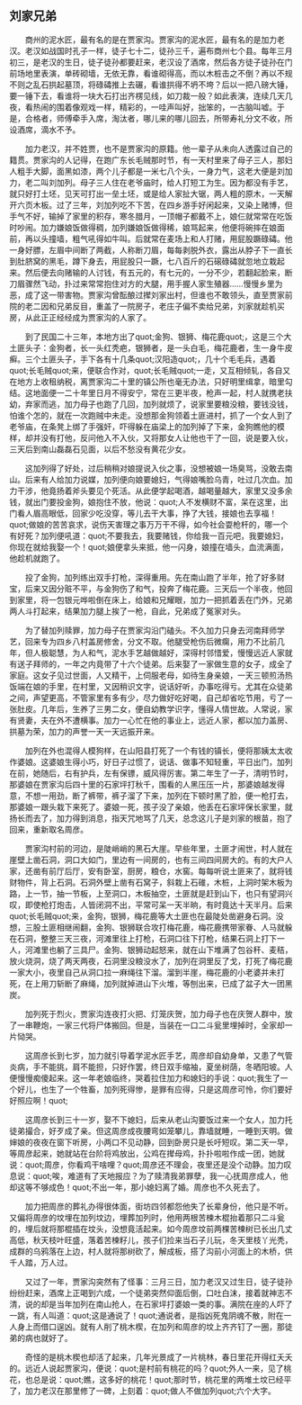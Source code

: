   

## 刘家兄弟

　　商州的泥水匠，最有名的是在贾家沟。贾家沟的泥水匠，最有名的是加力老汉。老汉如战国时孔子一样，徒子七十二，徒孙三千，遍布商州七个县。每年三月初三，是老汉的生日，徒子徒孙都要赶来，老汉设了酒席，然后各方徒子徒孙在门前场地里表演，单砖砌墙，无依无靠，看谁砌得高，而以木桩击之不倒？再以不规不则之乱石拱起墓顶，将碌碡推上去碾，看谁拱得不坍不垮？后以一把八磅大锤，要一锤下去，看谁将一块大石打出齐楞见线，如刀裁一般？如此表演，连续几天几夜，看热闹的围着像观戏一样，精彩的，一哇声叫好，拙笨的，一古脑叫嘘。于是，合格者，师傅牵手入席，淘汰者，哪儿来的哪儿回去，所带寿礼分文不收，所设酒席，滴水不予。

　　加力老汉，并不姓贾，也不是贾家沟的原籍。他一辈子从未向人透露过自己的籍贯。贾家沟的人记得，在跑广东长毛贼那时节，有一天村里来了母子三人，那妇人粗手大脚，面黑如漆，两个儿子都是一米七八个头，一身力气，这老大便是刘加力，老二叫刘加列。母子三人住在老爷庙时，给人打短工为生。因为都没有手艺，就只好打土坯，见天可打出一垒土坯，或是给人家扯大锯，两人粗的原木，一天解开六页木板。过了三年，刘加列吃不下苦，在四乡游手好闲起来，又染上赌博，但手气不好，输掉了家里的积存，寒冬腊月，一顶帽子都戴不上，娘仨就常常在吃饭时吵闹。加力嫌娘饭做得稠，加列嫌娘饭做得稀，娘骂起来，他便将碗摔在娘面前，再以头撞墙，粗气吼得如牛叫。后就常在麦场上和人打赌，用屁股蹶碌碡。他一身好膘，左眉中间断了两截，人称断刀眉，每每剥脱外衣，露出从脖子下一直长到肚脐窝的黑毛，蹲下身去，用屁股只一蹶，七八百斤的石磙碌碡就忽地立栽起来。然后便去向赌输的人讨钱，有五元的，有七元的，一分不少，若翻起脸来，断刀眉骤然飞动，扑过来常常抱住对方的大腿，用手握人家生殖器……慢慢乡里为恶，成了这一带害物。贾家沟曾酝酿过撵刘家出村，但谁也不敢领头，直至贾家前院的老二因和兄弟反目，重盖了一院房子，老庄子偏不卖给兄弟，刘家就趁机买房，从此正正经经成为贾家沟的人家了。

　　到了民国二十三年，本地方出了quot;金狗、银狮、梅花鹿quot;，这是三个大土匪头子：金狗者，长一头红秃疤，银狮者，是一头白毛，梅花鹿者，生一身牛皮癣。三个土匪头子，手下各有十几条quot;汉阳造quot;，几十个毛毛兵，遇着quot;长毛贼quot;来，便联合作对，quot;长毛贼quot;一走，又互相倾轧，各自又在地方上收租纳税，离贾家沟二十里的镇公所也毫无办法，只好明里缉拿，暗里勾结。这地面便一二十年里日月不得安宁，常在三更半夜，枪声一起，村人就携老扶幼，弃家而逃，加力母子也跑了几回，加列就烦了，说家里要粮没粮，要钱没钱，怕谁个怎的，就在一次跑贼中未走。没想那金狗领着土匪进村，抓了一个女人到了老爷庙，在条凳上绑了手强奸，吓得躲在庙梁上的加列掉了下来，金狗瞧他的模样，却并没有打他，反问他入不入伙，又将那女人让他也干了一回，说是要入伙，三天后到南山磊磊石见面，以后不愁没有黄花少女。

　　这加列得了好处，过后稍稍对娘提说入伙之事，没想被娘一场臭骂，没敢去南山。后来有人给加力说媒，加列便向娘要媳妇，气得娘嘴脸乌青，吐过几次血。加力干涉，他竟扬着斧头要见个死活。从此便学起喝酒，越喝量越大，家里又没多余钱，就出门要投金狗，娘抱住不放，他说：quot;人不发横财不富，呆在这里，出门看人眉高眼低，回家少吃没穿，等儿去干大事，挣了大钱，接娘也去享福！quot;做娘的苦苦哀求，说伤天害理之事万万干不得，如今社会耍枪杆的，哪一个有好死？加列便吼道：quot;不要我去，我要赌钱，你给我一百元吧，我要媳妇，你现在就给我娶一个！quot;娘便拿头来抵，他一闪身，娘撞在墙头，血流满面，他趁机就跑了。

　　投了金狗，加列练出双手打枪，深得重用。先在南山跑了半年，抢了好多财宝，后来又因分赃不平，与金狗伤了和气，投奔了梅花鹿。三天后一个半夜，他回到家里，将一包银元哗啦倒在床上，给娘和兄耀眼，加力一把抓着丢在门外，兄弟两人斗打起来，结果加力腿上挨了一枪，自此，兄弟成了冤家对头。

　　为了替加列赎罪，加力母子在贾家沟沿门磕头。不久加力只身去河南拜师学艺，回来专为四乡八村盖房修舍，分文不取。他腿受枪伤后微瘸，用力不比前几年，但人极聪慧，为人和气，泥水手艺越做越好，深得村邻惜爱，慢慢远近人家就有送子拜师的，一年之内竟带了十六个徒弟。后来娶了一家做生意的女子，成全了家庭。这女子见过世面，人又精干，上伺服老母，如待生身亲娘，一天三顿煎汤热饭端在娘的手里，在村里，又因稍识文字，说话好听，办事吃得亏。尤其在众徒弟之间，声望更高，不管家里有多有少，尽力做好吃好喝，自己却省吃节用，亏了一张肚皮。几年后，生养了三男二女，便自幼教学识字，懂得人情世故。人常说，家有贤妻，夫在外不遭横事。加力一心忙在他的事业上，远近人家，都以加力盖房、拱墓为荣，加力的声誉一天一天远振开来。

　　加列在外也混得人模狗样，在山阳县打死了一个有钱的镇长，便将那姨太太收作婆娘。这婆娘生得小巧，好日子过惯了，说话、做事不知轻重，平日出门，加列在前，她随后，右有护兵，左有保镖，威风得厉害。第二年生了一子，清明节时，那婆娘在贾家沟后四十里的石家坪打秋千，围看的人黑压压一片，那婆娘越发得意，不想一用劲，断了裤带，裤子溜了下来，加列在下顿时黑了脸，便一枪打去，那婆娘一跟头栽下来死了。婆娘一死，孩子没了亲娘，他丢在石家坪保长家里，就扬长而去了，加力得到消息，指天咒地骂了几天，总念这儿子是刘家的根苗，抱了回来，重新取名周彦。

　　贾家沟村前的河边，是陡峭峭的黑石大崖。早些年里，土匪才闹世，村人就在崖壁上凿石洞，洞口大如门，里边有一间房的，也有三间四间房大的。有的大户人家，还凿有前厅后厅，安有卧室，厨房，粮仓，水窖。每每听说土匪来了，就将钱财物件，背上石洞。石洞外壁上凿有石窝子，斜栽上石碓，木桩，上洞时架木板为路，上一节，抽一节板，上至洞口，木板抽空，土匪就是赶到山下，也只有望洞兴叹，即使枪打炮击，人皆闭洞不出，平常可呆一天半晌，有时竟达十天半月。后来quot;长毛贼quot;来，金狗，银狮，梅花鹿等大土匪也在最陡处凿避身石洞。没想，三股土匪相继闹翻，金狗、银狮联合攻打梅花鹿，梅花鹿携带家眷、人马就躲在石洞，整整三天三夜，河滩里往上打枪，石洞口往下打枪，结果石洞上打下一人，河滩里也躺了三具尸。金狗、银狮动起怒来，就在山下堆满了包谷秆、麦秸，放火烧洞，烧了两天两夜，石洞里没粮没水了，加列在洞里反了戈，打死了梅花鹿一家大小，夜里自己从洞口拉一麻绳往下溜。溜到半崖，梅花鹿的小老婆并未打死，在上用刀斩断了麻绳，加列就掉进山下火堆，等刨出来，已成了盆子大一团黑炭。

　　加列死于烈火，贾家沟连夜打火把、灯笼庆贺，加力母子也在庆贺人群中，放了一串鞭炮，一家三代将尸体搬回。但是，当装在一口二斗瓮里埋掉时，全家却一片恸哭。

　　这周彦长到七岁，加力就引导着学泥水匠手艺，周彦却自幼身单，又患了气管炎病，手不能挑，肩不能担，只好作罢，终日双手缩袖，夏坐树荫，冬晒阳坡。人便慢慢痴傻起来。这一年老娘临终，哭着拉住加力和媳妇的手说：quot;我生了一个好儿，也生了一个牲畜，加列死得惨，是罪有应得，只是这周彦可怜，你们要好好照应啊！quot;

　　这周彦长到三十一岁，娶不下媳妇，后来从老山沟要饭过来一个女人，加力托徒弟撮合，好歹成了亲。但这周彦成夜腰弯如笼攀儿，靠墙就睡，一睡到天明。做婶娘的夜夜在窗下听房，小两口不见动静，回到卧房只是长吁短叹。第二天一早，等周彦起来，她就站在台阶将鸡放出，公鸡在撵母鸡，扑扑啦啦作成一团，她就说：quot;周彦，你看鸡干啥哩？quot;周彦还不理会，夜里还是没个动静。加力叹息说：quot;唉，难道有了天地报应？为了赎清我弟罪孽，我一心抚周彦成人，他却这等不够成色！quot;不出一年，那小媳妇离了婚。周彦也不久死去了。

　　加力把周彦的葬礼办得很体面，街坊四邻都怨他失了长辈身份，他只是不听。又偏将周彦的坟埋在加列坟边，埋葬加列时，他用两根苦楝木棍抬着那只二斗瓮的，埋后就将那棍插在坟头，没想竟活起来。如今周彦坟前两棵苦楝树已长出几丈高低，秋天枝叶旺盛，落着苦楝籽儿，孩子们捡来当石子儿玩，冬天里枝丫光秃，成群的乌鸦落在上边，村人就将那树砍了，解成板，搭了沟前小河面上的木桥，供千人踏，万人过。

　　又过了一年，贾家沟突然有了怪事：三月三日，加力老汉又过生日，徒子徒孙纷纷赶来，酒席上正喝到六成，一个徒弟突然仰面后倒，口吐白沫，接着就神志不清，说的却是当年加列在南山抢人，在石家坪打婆娘一类的事。满院在座的人吓了一跳，有人叫道：quot;这是通说了！quot;通说者，是指凶死鬼阴魂不散，附在一人身上而借口逞凶。就有人削了桃木楔，在加列和周彦的坟上齐齐钉了一圈，那徒弟的病也就好了。

　　奇怪的是桃木楔也却活了起来，几年光景成了一片桃林，春日里花开得红夭夭的。远近人说起贾家沟，便说：quot;是村前有桃花的吗？quot;外人一来，见了桃花，也总是说：quot;瞧，这多好的桃花！quot;那时节，桃花里的两堆土坟已经平了，加力老汉在那里修了一碑，上刻着：quot;做人不做加列quot;六个大字。